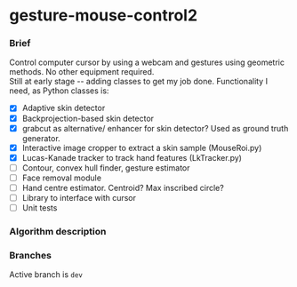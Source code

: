 # gesture-mouse-control2

### Brief
Control computer cursor by using a webcam and gestures using geometric methods. No other equipment required.  
Still at early stage -- adding classes to get my job done. Functionality I need, as Python classes is:  
- [x] Adaptive skin detector
- [x] Backprojection-based skin detector
- [x] grabcut as alternative/ enhancer for skin detector? Used as ground truth generator.
- [x] Interactive image cropper to extract a skin sample (MouseRoi.py)
- [x] Lucas-Kanade tracker to track hand features (LkTracker.py)
- [ ] Contour, convex hull finder, gesture estimator
- [ ] Face removal module
- [ ] Hand centre estimator. Centroid? Max inscribed circle?
- [ ] Library to interface with cursor 
- [ ] Unit tests

### Algorithm description

### Branches
Active branch is `dev`
